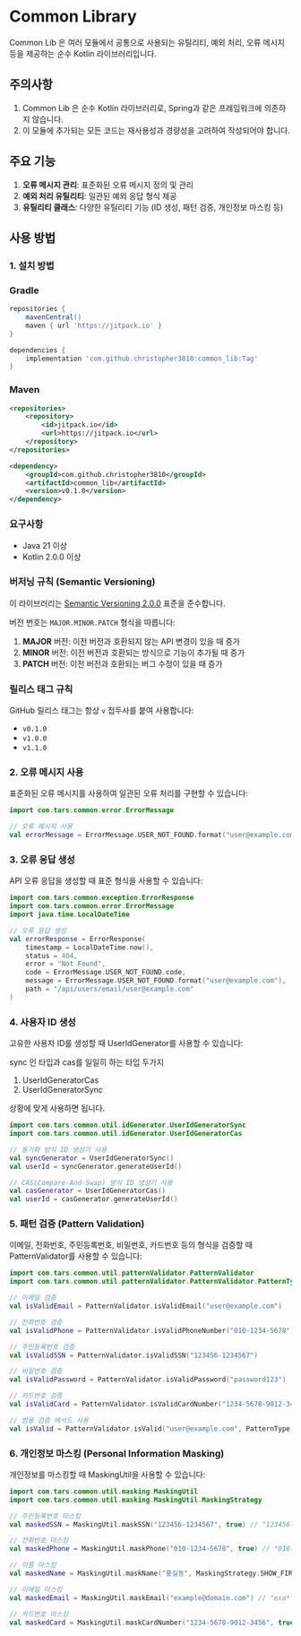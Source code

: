 # Common Library

Common Lib 은 여러 모듈에서 공통으로 사용되는 유틸리티, 예외 처리, 오류 메시지 등을 제공하는 순수 Kotlin 라이브러리입니다.

## 주의사항

1. Common Lib 은 순수 Kotlin 라이브러리로, Spring과 같은 프레임워크에 의존하지 않습니다.
2. 이 모듈에 추가되는 모든 코드는 재사용성과 경량성을 고려하여 작성되어야 합니다.

## 주요 기능

1. **오류 메시지 관리**: 표준화된 오류 메시지 정의 및 관리
2. **예외 처리 유틸리티**: 일관된 예외 응답 형식 제공
3. **유틸리티 클래스**: 다양한 유틸리티 기능 (ID 생성, 패턴 검증, 개인정보 마스킹 등)

## 사용 방법

### 1. 설치 방법

### Gradle

```groovy
repositories {
    mavenCentral()
    maven { url 'https://jitpack.io' }
}

dependencies {
    implementation 'com.github.christopher3810:common_lib:Tag'
}
```

### Maven

```xml
<repositories>
    <repository>
        <id>jitpack.io</id>
        <url>https://jitpack.io</url>
    </repository>
</repositories>

<dependency>
    <groupId>com.github.christopher3810</groupId>
    <artifactId>common_lib</artifactId>
    <version>v0.1.0</version>
</dependency>
```

### 요구사항

- Java 21 이상
- Kotlin 2.0.0 이상

### 버저닝 규칙 (Semantic Versioning)

이 라이브러리는 [Semantic Versioning 2.0.0](https://semver.org/) 표준을 준수합니다.

버전 번호는 `MAJOR.MINOR.PATCH` 형식을 따릅니다:

1. **MAJOR** 버전: 이전 버전과 호환되지 않는 API 변경이 있을 때 증가
2. **MINOR** 버전: 이전 버전과 호환되는 방식으로 기능이 추가될 때 증가
3. **PATCH** 버전: 이전 버전과 호환되는 버그 수정이 있을 때 증가

### 릴리스 태그 규칙

GitHub 릴리스 태그는 항상 `v` 접두사를 붙여 사용합니다:

- `v0.1.0`
- `v1.0.0`
- `v1.1.0`

### 2. 오류 메시지 사용

표준화된 오류 메시지를 사용하여 일관된 오류 처리를 구현할 수 있습니다:

```kotlin
import com.tars.common.error.ErrorMessage

// 오류 메시지 사용
val errorMessage = ErrorMessage.USER_NOT_FOUND.format("user@example.com")
```

### 3. 오류 응답 생성

API 오류 응답을 생성할 때 표준 형식을 사용할 수 있습니다:

```kotlin
import com.tars.common.exception.ErrorResponse
import com.tars.common.error.ErrorMessage
import java.time.LocalDateTime

// 오류 응답 생성
val errorResponse = ErrorResponse(
    timestamp = LocalDateTime.now(),
    status = 404,
    error = "Not Found",
    code = ErrorMessage.USER_NOT_FOUND.code,
    message = ErrorMessage.USER_NOT_FOUND.format("user@example.com"),
    path = "/api/users/email/user@example.com"
)
```

### 4. 사용자 ID 생성

고유한 사용자 ID를 생성할 때 UserIdGenerator를 사용할 수 있습니다:

sync 인 타입과 cas를 일일히 하는 타입 두가지

1. UserIdGeneratorCas
2. UserIdGeneratorSync

상황에 맞게 사용하면 됩니다.

```kotlin
import com.tars.common.util.idGenerator.UserIdGeneratorSync
import com.tars.common.util.idGenerator.UserIdGeneratorCas

// 동기화 방식 ID 생성기 사용
val syncGenerator = UserIdGeneratorSync()
val userId = syncGenerator.generateUserId()

// CAS(Compare-And-Swap) 방식 ID 생성기 사용
val casGenerator = UserIdGeneratorCas()
val userId = casGenerator.generateUserId()
```

### 5. 패턴 검증 (Pattern Validation)

이메일, 전화번호, 주민등록번호, 비밀번호, 카드번호 등의 형식을 검증할 때 PatternValidator를 사용할 수 있습니다:

```kotlin
import com.tars.common.util.patternValidator.PatternValidator
import com.tars.common.util.patternValidator.PatternValidator.PatternType

// 이메일 검증
val isValidEmail = PatternValidator.isValidEmail("user@example.com")

// 전화번호 검증
val isValidPhone = PatternValidator.isValidPhoneNumber("010-1234-5678")

// 주민등록번호 검증
val isValidSSN = PatternValidator.isValidSSN("123456-1234567")

// 비밀번호 검증
val isValidPassword = PatternValidator.isValidPassword("password123")

// 카드번호 검증
val isValidCard = PatternValidator.isValidCardNumber("1234-5678-9012-3456")

// 범용 검증 메서드 사용
val isValid = PatternValidator.isValid("user@example.com", PatternType.EMAIL)
```

### 6. 개인정보 마스킹 (Personal Information Masking)

개인정보를 마스킹할 때 MaskingUtil을 사용할 수 있습니다:

```kotlin
import com.tars.common.util.masking.MaskingUtil
import com.tars.common.util.masking.MaskingUtil.MaskingStrategy

// 주민등록번호 마스킹
val maskedSSN = MaskingUtil.maskSSN("123456-1234567", true) // "123456-1******"

// 전화번호 마스킹
val maskedPhone = MaskingUtil.maskPhone("010-1234-5678", true) // "010-1234-****"

// 이름 마스킹
val maskedName = MaskingUtil.maskName("홍길동", MaskingStrategy.SHOW_FIRST_LAST) // "홍*동"

// 이메일 마스킹
val maskedEmail = MaskingUtil.maskEmail("example@domain.com") // "exa****@domain.com"

// 카드번호 마스킹
val maskedCard = MaskingUtil.maskCardNumber("1234-5678-9012-3456", true) // "1234-****-****-3456"
```

